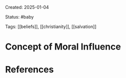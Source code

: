 Created: 2025-01-04

Status: #baby 

Tags: [[beliefs]], [[christianity]], [[salvation]]

# Concept of Moral Influence









# References



